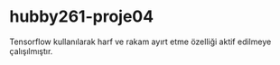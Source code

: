 # hubby261-proje04
Tensorflow kullanılarak harf ve rakam ayırt etme özelliği aktif edilmeye çalışılmıştır.
